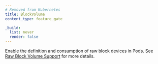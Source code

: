 ```yaml
---
# Removed from Kubernetes
title: BlockVolume
content_type: feature_gate

_build:
  list: never
  render: false
---
```

Enable the definition and consumption of raw block devices in Pods.
See [Raw Block Volume Support](/docs/concepts/storage/persistent-volumes/#raw-block-volume-support)
for more details.
